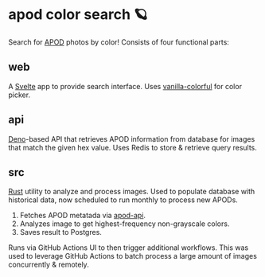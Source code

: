 # apod color search 🪐

Search for [APOD](https://apod.nasa.gov/apod/astropix.html) photos by color! Consists of four functional parts:

## web

A [Svelte](https://svelte.dev/) app to provide search interface. Uses [vanilla-colorful](https://github.com/web-padawan/vanilla-colorful) for color picker.

## api

[Deno](https://deno.land/)-based API that retrieves APOD information from database for images that match the given hex value. Uses Redis to store & retrieve query results.

## src

[Rust](https://www.rust-lang.org/) utility to analyze and process images. Used to populate database with historical data, now scheduled to run monthly to process new APODs.

 1. Fetches APOD metatada via [apod-api](https://github.com/nasa/apod-api).
 1. Analyzes image to get highest-frequency non-grayscale colors.
 1. Saves result to Postgres.

Runs via GitHub Actions UI to then trigger additional workflows. This was used to leverage GitHub Actions to batch process a large amount of images concurrently & remotely.